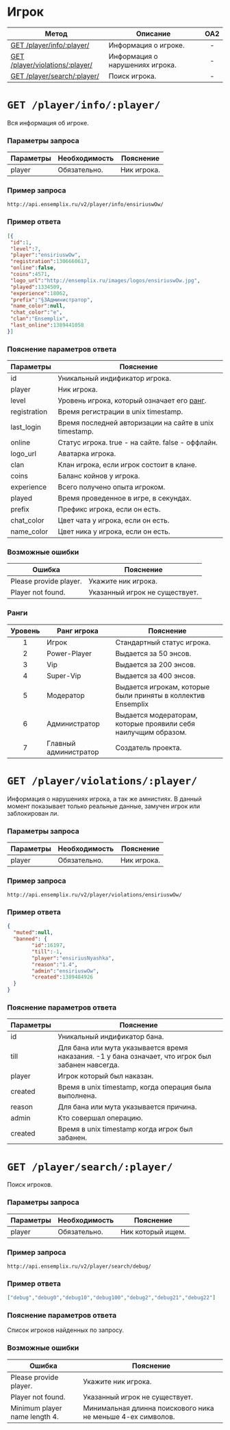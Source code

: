 Игрок
==========
| Метод | Описание | OA2 |
| ----- | -------- |:---:|
| [GET /player/info/:player/](player.md#get-playerinfoplayer) | Информация о игроке. | - |
| [GET /player/violations/:player/](player.md#get-playerviolationsplayer) | Информация о нарушениях игрока. | - |
| [GET /player/search/:player/](player.md#get-playersearchplayer) | Поиск игрока. | - |

# ``` GET /player/info/:player/ ``` 
Вся информация об игроке.

### Параметры запроса
| Параметры | Необходимость | Пояснение |
| --------- | ------------- | --------- |
| player      | Обязательно.  | Ник игрока. |

### Пример запроса
``` 
http://api.ensemplix.ru/v2/player/info/ensiriuswOw/
```
### Пример ответа 
```json 
[{
 "id":1,
 "level":7,
 "player":"ensiriuswOw",
 "registration":1306660617,
 "online":false,
 "coins":4571,
 "logo_url":"http://ensemplix.ru/images/logos/ensiriuswOw.jpg",
 "played":1334509,
 "experience":18062,
 "prefix":"§3Администратор",
 "name_color":null,
 "chat_color":"e",
 "clan":"Ensemplix",
 "last_online":1389441058
}]

```
### Пояснение параметров ответа
| Параметры | Пояснение |
| --------- | --------- |
| id        | Уникальный индификатор игрока. |
| player    | Ник игрока. |
| level     | Уровень игрока, который означает его [ранг](player.md#%D0%A0%D0%B0%D0%BD%D0%B3%D0%B8). |
| registration | Время регистрации в unix timestamp. |
| last_login | Время последней авторизации на сайте в unix timestamp. |
| online | Статус игрока. true - на сайте. false - оффлайн. |
| logo_url   | Аватарка игрока. |
| clan   | Клан игрока, если игрок состоит в клане. |
| coins  | Баланс койнов у игрока. |
| experience | Всего получено опыта игроком. |
| played | Время проведенное в игре, в секундах. |
| prefix | Префикс игрока, если он есть. |
| chat_color | Цвет чата у игрока, если он есть. |
| name_color | Цвет ника у игрока, если он есть. |

### Возможные ошибки
| Ошибка | Пояснение |
| ------ | --------- |
| Please provide player. | Укажите ник игрока. |
| Player not found. | Указанный игрок не существует. |

### Ранги
| Уровень   | Ранг игрока | Пояснение |
|:---------:| ----------- | --------- |
| 1         | Игрок       | Стандартный статус игрока. |
| 2         | Power-Player| Выдается за 50 энсов. |
| 3         | Vip         | Выдается за 200 энсов. |
| 4         | Super-Vip   | Выдается за 400 энсов. |
| 5         | Модератор   | Выдается игрокам, которые были приняты в коллектив Ensemplix |
| 6         | Администратор | Выдается модераторам, которые проявили себя наилучщим образом. |
| 7         | Главный администратор | Создатель проекта. |

# ``` GET /player/violations/:player/ ``` 
Информация о нарушениях игрока, а так же амнистиях. В данный момент показывает только реальные данные, замучен игрок или заблокирован ли.

### Параметры запроса
| Параметры | Необходимость | Пояснение |
| --------- | ------------- | --------- |
| player    | Обязательно.  | Ник игрока. |

### Пример запроса
``` 
http://api.ensemplix.ru/v2/player/violations/ensiriuswOw/
```
### Пример ответа 
```json 
{ 
  "muted":null,
  "banned": {
        "id":16197,
        "till":-1,
        "player":"ensiriusNyashka",
        "reason":"1.4",
        "admin":"ensiriuswOw",
        "created":1389484926
  }
}
```

### Пояснение параметров ответа
| Параметры | Пояснение |
| --------- | --------- |
| id        | Уникальный индификатор бана. |
| till      | Для бана или мута указывается время наказания. -1 у бана означает, что игрок был забанен навсегда. |
| player    | Игрок который был наказан. |
| created   | Время в unix timestamp, когда операция была выполнена. |
| reason    | Для бана или мута указывается причина. |
| admin     | Кто совершал операцию. |
| created   | Время в unix timestamp когда игрок был забанен. |

# ``` GET /player/search/:player/ ``` 
Поиск игроков.

### Параметры запроса
| Параметры | Необходимость | Пояснение |
| --------- | ------------- | --------- |
| player    | Обязательно.  | Ник который ищем. |

### Пример запроса
```
http://api.ensemplix.ru/v2/player/search/debug/
```

### Пример ответа 
```json 
["debug","debug0","debug10","debug100","debug2","debug21","debug22"]
```

### Пояснение параметров ответа
Список игроков найденных по запросу.

### Возможные ошибки
| Ошибка | Пояснение |
| ------ | --------- |
| Please provide player. | Укажите ник игрока. |
| Player not found. | Указанный игрок не существует. |
| Minimum player name length 4. | Минимальная длинна поискового ника не меньше 4-ех символов. |
